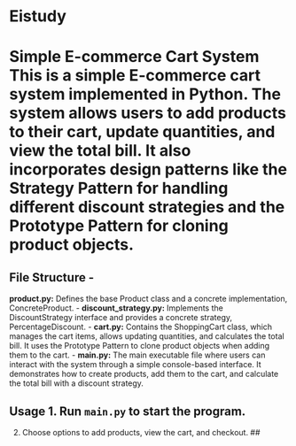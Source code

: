 # Eistudy

# Simple E-commerce Cart System This is a simple E-commerce cart system implemented in Python. The system allows users to add products to their cart, update quantities, and view the total bill. It also incorporates design patterns like the Strategy Pattern for handling different discount strategies and the Prototype Pattern for cloning product objects. 

## File Structure - 
**product.py:** Defines the base Product class and a concrete implementation, ConcreteProduct. -
**discount_strategy.py:** Implements the DiscountStrategy interface and provides a concrete strategy, PercentageDiscount. - 
**cart.py:** Contains the ShoppingCart class, which manages the cart items, allows updating quantities, and calculates the total bill. It uses the Prototype Pattern to clone product objects when adding them to the cart. - 
**main.py:** The main executable file where users can interact with the system through a simple console-based interface. It demonstrates how to create products, add them to the cart, and calculate the total bill with a discount strategy.
## Usage 1. Run `main.py` to start the program. 
2. Choose options to add products, view the cart, and checkout. ##
